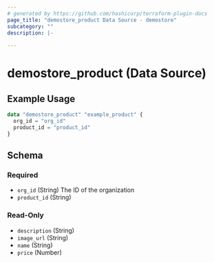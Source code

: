 ```yaml
---
# generated by https://github.com/hashicorp/terraform-plugin-docs
page_title: "demostore_product Data Source - demostore"
subcategory: ""
description: |-
  
---
```


# demostore_product (Data Source)



## Example Usage

```terraform
data "demostore_product" "example_product" {
  org_id = "org_id"
  product_id = "product_id"
}
```

<!-- schema generated by tfplugindocs -->
## Schema

### Required

- `org_id` (String) The ID of the organization
- `product_id` (String)

### Read-Only

- `description` (String)
- `image_url` (String)
- `name` (String)
- `price` (Number)
